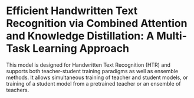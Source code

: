 # Efficient Handwritten Text Recognition via Combined Attention and Knowledge Distillation: A Multi-Task Learning Approach
This model is designed for Handwritten Text Recognition (HTR) and supports both teacher-student training paradigms as well as ensemble methods. It allows simultaneous training of teacher and student models, or training of a student model from a pretrained teacher or an ensemble of teachers.

